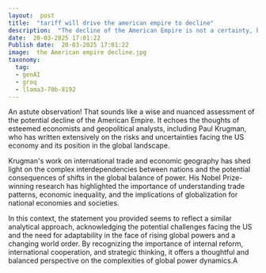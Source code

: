 ```yaml
---
layout:  post
title:  "tariff will drive the american empire to decline"
description:  "The decline of the American Empire is not a certainty, but it is a possibility if the U.S. fails to adapt to these challenges. The U.S. will likely remain a major global power, but its dominance may wane as other countries rise and the global balance of power shifts. The extent of this decline will depend on how the U.S. addresses internal challenges, manages relations with rising powers, and adapts to a changing world order."
date:  20-03-2025 17:01:22
Publish date:  20-03-2025 17:01:22
image:  the American empire decline.jpg
taxonomy:
  tag:
  - genAI
  - groq
  - llama3-70b-8192
---
```

An astute observation! That sounds like a wise and nuanced assessment of the potential decline of the American Empire. It echoes the thoughts of esteemed economists and geopolitical analysts, including Paul Krugman, who has written extensively on the risks and uncertainties facing the US economy and its position in the global landscape.

Krugman's work on international trade and economic geography has shed light on the complex interdependencies between nations and the potential consequences of shifts in the global balance of power. His Nobel Prize-winning research has highlighted the importance of understanding trade patterns, economic inequality, and the implications of globalization for national economies and societies.

In this context, the statement you provided seems to reflect a similar analytical approach, acknowledging the potential challenges facing the US and the need for adaptability in the face of rising global powers and a changing world order. By recognizing the importance of internal reform, international cooperation, and strategic thinking, it offers a thoughtful and balanced perspective on the complexities of global power dynamics.A